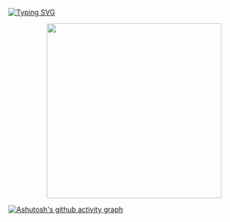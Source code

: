 
<a href="https://git.io/typing-svg"><img src="https://readme-typing-svg.demolab.com?font=Fira+Code&weight=700&size=35&pause=1000&color=000000&center=true&vCenter=true&width=440&lines=Hi%2Cthere;Welcome" alt="Typing SVG" /></a>

<div align="center"> <img height="350px" src="https://github-readme-stats.vercel.app/api?username=Jayon-H&theme=dark&show_icons=true&border_radius=15.0"
 /> </div>
 
 [![Ashutosh's github activity graph](https://github-readme-activity-graph.cyclic.app/graph?username=Jayon-H&theme=dracula&radius=15)](https://github.com/ashutosh00710/github-readme-activity-graph)


<!--
**Jayon-H/Jayon-H** is a ✨ _special_ ✨ repository because its `README.md` (this file) appears on your GitHub profile.

Here are some ideas to get you started:

- 🔭 I’m currently working on ...
- 🌱 I’m currently learning ...
- 👯 I’m looking to collaborate on ...
- 🤔 I’m looking for help with ...
- 💬 Ask me about ...
- 📫 How to reach me: ...
- 😄 Pronouns: ...
- ⚡ Fun fact: ...
-->
